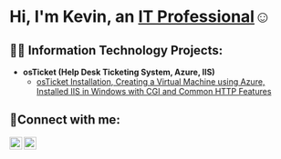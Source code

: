 <h1>Hi, I'm Kevin, an <a href="https://linkedin.com/in/kevin-beltran-sierra-0187b1273">IT Professional</a>☺</h1>

<h2>👨‍💻 Information Technology Projects:</h2>

- <b>osTicket (Help Desk Ticketing System, Azure, IIS)</b>
  - [osTicket Installation, Creating a Virtual Machine using Azure, Installed IIS in Windows with CGI and Common HTTP Features ](https://github.com/kevinbels/osticket-prerequisites)
  
<h2>🤳Connect with me:</h2>

[<img align="left" alt="Kevin | Gmail" width="22px" src="https://cdn.jsdelivr.net/npm/simple-icons@v3/icons/gmail.svg" />][gmail]
[<img align="left" alt="Josh | LinkedIn" width="22px" src="https://cdn.jsdelivr.net/npm/simple-icons@v3/icons/linkedin.svg" />][linkedin]


[gmail]:kevinmbels@gmail.com
[linkedin]: https://linkedin.com/in/kevin-beltran-sierra-0187b1273
